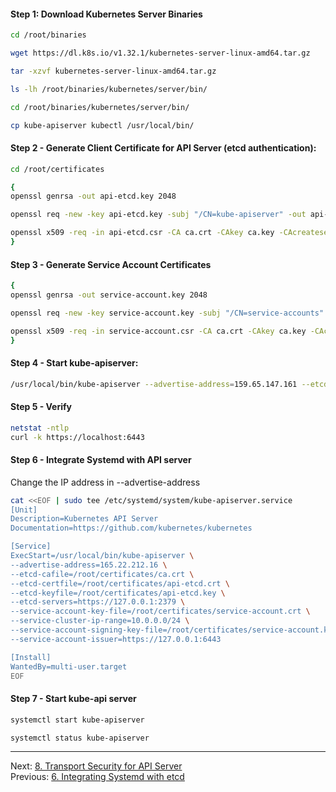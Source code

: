 #### Step 1: Download Kubernetes Server Binaries
```sh
cd /root/binaries

wget https://dl.k8s.io/v1.32.1/kubernetes-server-linux-amd64.tar.gz

tar -xzvf kubernetes-server-linux-amd64.tar.gz

ls -lh /root/binaries/kubernetes/server/bin/

cd /root/binaries/kubernetes/server/bin/

cp kube-apiserver kubectl /usr/local/bin/
```

#### Step 2 - Generate Client Certificate for API Server (etcd authentication):
```sh
cd /root/certificates
```
```sh
{
openssl genrsa -out api-etcd.key 2048

openssl req -new -key api-etcd.key -subj "/CN=kube-apiserver" -out api-etcd.csr

openssl x509 -req -in api-etcd.csr -CA ca.crt -CAkey ca.key -CAcreateserial -out api-etcd.crt -days 2000
}
```

#### Step 3 - Generate Service Account Certificates
```sh
{
openssl genrsa -out service-account.key 2048

openssl req -new -key service-account.key -subj "/CN=service-accounts" -out service-account.csr

openssl x509 -req -in service-account.csr -CA ca.crt -CAkey ca.key -CAcreateserial  -out service-account.crt -days 100
}
```
#### Step 4 - Start kube-apiserver:
```sh
/usr/local/bin/kube-apiserver --advertise-address=159.65.147.161 --etcd-cafile=/root/certificates/ca.crt --etcd-certfile=/root/certificates/api-etcd.crt --etcd-keyfile=/root/certificates/api-etcd.key --service-cluster-ip-range 10.0.0.0/24 --service-account-issuer=https://127.0.0.1:6443 --service-account-key-file=/root/certificates/service-account.crt --service-account-signing-key-file=/root/certificates/service-account.key --etcd-servers=https://127.0.0.1:2379
```
#### Step 5 - Verify

```sh
netstat -ntlp
curl -k https://localhost:6443
```

#### Step 6 - Integrate Systemd with API server

Change the IP address in --advertise-address

```sh
cat <<EOF | sudo tee /etc/systemd/system/kube-apiserver.service
[Unit]
Description=Kubernetes API Server
Documentation=https://github.com/kubernetes/kubernetes

[Service]
ExecStart=/usr/local/bin/kube-apiserver \
--advertise-address=165.22.212.16 \
--etcd-cafile=/root/certificates/ca.crt \
--etcd-certfile=/root/certificates/api-etcd.crt \
--etcd-keyfile=/root/certificates/api-etcd.key \
--etcd-servers=https://127.0.0.1:2379 \
--service-account-key-file=/root/certificates/service-account.crt \
--service-cluster-ip-range=10.0.0.0/24 \
--service-account-signing-key-file=/root/certificates/service-account.key \
--service-account-issuer=https://127.0.0.1:6443 

[Install]
WantedBy=multi-user.target
EOF
```

#### Step 7 - Start kube-api server
```sh
systemctl start kube-apiserver

systemctl status kube-apiserver
```

---

Next: [8. Transport Security for API Server](apiserver-https.md) <br>
Previous: [6. Integrating Systemd with etcd](etcd-systemd.md)
